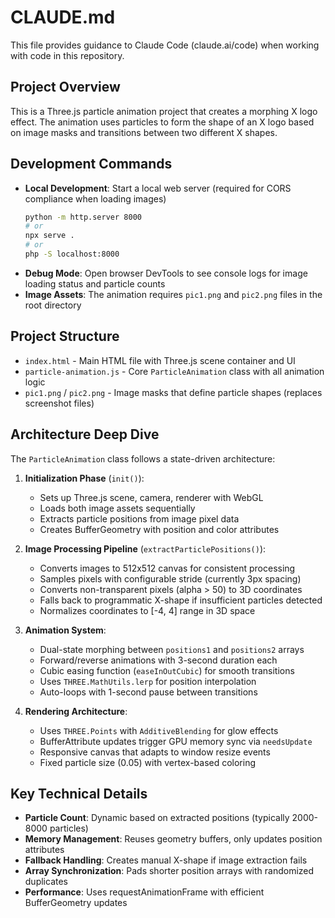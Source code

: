 # CLAUDE.md

This file provides guidance to Claude Code (claude.ai/code) when working with code in this repository.

## Project Overview

This is a Three.js particle animation project that creates a morphing X logo effect. The animation uses particles to form the shape of an X logo based on image masks and transitions between two different X shapes.

## Development Commands

- **Local Development**: Start a local web server (required for CORS compliance when loading images)
  ```bash
  python -m http.server 8000
  # or
  npx serve .
  # or
  php -S localhost:8000
  ```
- **Debug Mode**: Open browser DevTools to see console logs for image loading status and particle counts
- **Image Assets**: The animation requires `pic1.png` and `pic2.png` files in the root directory

## Project Structure

- `index.html` - Main HTML file with Three.js scene container and UI
- `particle-animation.js` - Core `ParticleAnimation` class with all animation logic
- `pic1.png` / `pic2.png` - Image masks that define particle shapes (replaces screenshot files)

## Architecture Deep Dive

The `ParticleAnimation` class follows a state-driven architecture:

1. **Initialization Phase** (`init()`):
   - Sets up Three.js scene, camera, renderer with WebGL
   - Loads both image assets sequentially 
   - Extracts particle positions from image pixel data
   - Creates BufferGeometry with position and color attributes

2. **Image Processing Pipeline** (`extractParticlePositions()`):
   - Converts images to 512x512 canvas for consistent processing
   - Samples pixels with configurable stride (currently 3px spacing)
   - Converts non-transparent pixels (alpha > 50) to 3D coordinates
   - Falls back to programmatic X-shape if insufficient particles detected
   - Normalizes coordinates to [-4, 4] range in 3D space

3. **Animation System**:
   - Dual-state morphing between `positions1` and `positions2` arrays
   - Forward/reverse animations with 3-second duration each
   - Cubic easing function (`easeInOutCubic`) for smooth transitions
   - Uses `THREE.MathUtils.lerp` for position interpolation
   - Auto-loops with 1-second pause between transitions

4. **Rendering Architecture**:
   - Uses `THREE.Points` with `AdditiveBlending` for glow effects
   - BufferAttribute updates trigger GPU memory sync via `needsUpdate`
   - Responsive canvas that adapts to window resize events
   - Fixed particle size (0.05) with vertex-based coloring

## Key Technical Details

- **Particle Count**: Dynamic based on extracted positions (typically 2000-8000 particles)
- **Memory Management**: Reuses geometry buffers, only updates position attributes
- **Fallback Handling**: Creates manual X-shape if image extraction fails
- **Array Synchronization**: Pads shorter position arrays with randomized duplicates
- **Performance**: Uses requestAnimationFrame with efficient BufferGeometry updates
